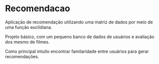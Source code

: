# Recomendacao
Aplicação de recomendação utilizando uma matriz de dados por meio de uma função euclidiana.

Projeto básico, com um pequeno banco de dados de usuários e avaliação dos mesmo de filmes.

Como principal intuito encontrar familaridade entre usuários para gerar recomendações.
